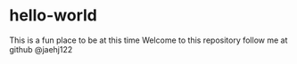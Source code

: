 # hello-world
This is a fun place to be at this time
Welcome to this repository
follow me at github @jaehj122
